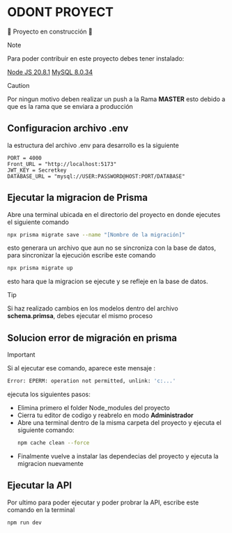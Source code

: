 # ODONT PROYECT

:construction: Proyecto en construcción :construction:

> [!NOTE]
>Para poder contribuir en este proyecto debes tener instalado:
>
>[Node JS 20.8.1](https://nodejs.org/dist/v20.8.1/node-v20.8.1-x64.msi)
>[MySQL 8.0.34](https://dev.mysql.com/downloads/windows/installer/8.0.html)

> [!CAUTION]
> Por ningun motivo deben realizar un push a la Rama **MASTER**
> esto debido a que es la rama que se enviara a producción

## Configuracion archivo .env
la estructura del archivo .env para desarrollo es la siguiente

```JS
PORT = 4000
Front_URL = "http://localhost:5173"
JWT_KEY = Secretkey
DATABASE_URL = "mysql://USER:PASSWORD@HOST:PORT/DATABASE"
```
## Ejecutar la migracion de Prisma

Abre una terminal ubicada en el directorio del proyecto en donde ejecutes el siguiente comando
```bash
npx prisma migrate save --name "[Nombre de la migración]"
```
esto generara un archivo que aun no se sincroniza con la base de datos, para sincronizar la ejecución escribe este comando
```bash
npx prisma migrate up
```
esto hara que la migracion se ejecute y se refleje en la base de datos.

> [!TIP]
> Si haz realizado cambios en los modelos dentro del archivo **schema.primsa**, debes ejecutar el mismo proceso

## Solucion error de migración en prisma
> [!IMPORTANT]
> Si al ejecutar ese comando, aparece este mensaje :
> ```bash
> Error: EPERM: operation not permitted, unlink: 'c:...'
> ```
> ejecuta los siguientes pasos:
> 
>  - Elimina primero el folder Node_modules del proyecto
>  - Cierra tu editor de codigo y reabrelo en modo **Administrador**
>  - Abre una terminal dentro de la misma carpeta del proyecto y ejecuta el siguiente comando:
>    ```bash
>    npm cache clean --force
>    ```
>   - Finalmente vuelve a instalar las dependecias del proyecto y ejecuta la migracion nuevamente

## Ejecutar la API

Por ultimo para poder ejecutar y poder probrar la API, escribe este comando en la terminal
```bash
npm run dev
```



